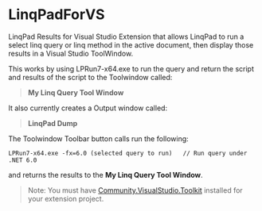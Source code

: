 # LinqPadForVS

LinqPad Results for Visual Studio Extension that allows LinqPad to run a select linq query or linq method in the active document, then display those results in a Visual Studio ToolWindow.

This works by using LPRun7-x64.exe to run the query and return the script and results of the script to the Toolwindow called:

>**My Linq Query Tool Window**

It also currently creates a Output window called:

>**LinqPad Dump**

The Toolwindow Toolbar button calls run the following:

`LPRun7-x64.exe -fx=6.0 (selected query to run)   // Run query under .NET 6.0`

and returns the results to the **My Linq Query Tool Window**.

> Note: You must have [Community.VisualStudio.Toolkit](https://github.com/VsixCommunity/Community.VisualStudio.Toolkit) installed for your extension project.
